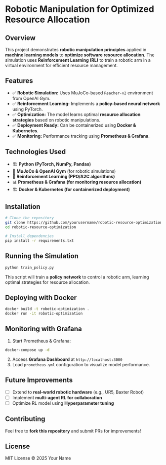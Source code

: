 # Robotic Manipulation for Optimized Resource Allocation

## Overview
This project demonstrates **robotic manipulation principles** applied in **machine learning models** to **optimize software resource allocation**. The simulation uses **Reinforcement Learning (RL)** to train a robotic arm in a virtual environment for efficient resource management.

## Features
- ✅ **Robotic Simulation:** Uses MuJoCo-based `Reacher-v2` environment from OpenAI Gym.
- ✅ **Reinforcement Learning:** Implements a **policy-based neural network** using PyTorch.
- ✅ **Optimization:** The model learns optimal **resource allocation strategies** based on robotic manipulations.
- ✅ **Deployment Ready:** Can be containerized using **Docker & Kubernetes**.
- ✅ **Monitoring:** Performance tracking using **Prometheus & Grafana**.

## Technologies Used
- 🏗 **Python (PyTorch, NumPy, Pandas)**
- 🤖 **MuJoCo & OpenAI Gym** (for robotic simulations)
- 🚀 **Reinforcement Learning (PPO/A2C algorithms)**
- 📊 **Prometheus & Grafana (for monitoring resource allocation)**
- 🏗 **Docker & Kubernetes (for containerized deployment)**

## Installation
```bash
# Clone the repository
git clone https://github.com/yourusername/robotic-resource-optimization.git
cd robotic-resource-optimization

# Install dependencies
pip install -r requirements.txt
```

## Running the Simulation
```bash
python train_policy.py
```
This script will train a **policy network** to control a robotic arm, learning optimal strategies for resource allocation.

## Deploying with Docker
```bash
docker build -t robotic-optimization .
docker run -it robotic-optimization
```

## Monitoring with Grafana
1. Start Prometheus & Grafana:
```bash
docker-compose up -d
```
2. Access **Grafana Dashboard** at `http://localhost:3000`
3. Load `prometheus.yml` configuration to visualize model performance.

## Future Improvements
- [ ] Extend to **real-world robotic hardware** (e.g., UR5, Baxter Robot)
- [ ] Implement **multi-agent RL for collaboration**
- [ ] Optimize RL model using **Hyperparameter tuning**

## Contributing
Feel free to **fork this repository** and submit PRs for improvements!

## License
MIT License © 2025 Your Name

